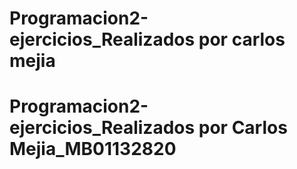 # Programacion2-ejercicios_Realizados por carlos mejia
# Programacion2-ejercicios_Realizados por Carlos Mejia_MB01132820
